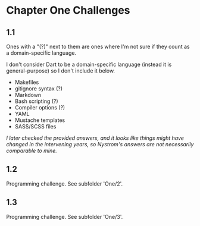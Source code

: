 # Chapter One Challenges

## 1.1

Ones with a "(?)" next to them are ones where I'm not  sure if they count as a domain-specific language.

I don't consider Dart to be a domain-specific language (instead it is general-purpose) so I don't include it below.

- Makefiles
- gitignore syntax (?)
- Markdown
- Bash scripting (?)
- Compiler options (?)
- YAML
- Mustache templates
- SASS/SCSS files

*I later checked the provided answers, and it looks like things might have changed in the intervening years, so Nystrom's answers are not necessarily comparable to mine.*

## 1.2

Programming challenge.  See subfolder 'One/2'.

## 1.3

Programming challenge.  See subfolder 'One/3'.